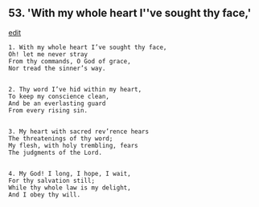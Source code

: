 
## 53.  'With my whole heart I''ve sought thy face,'
[edit](https://docs.google.com/document/d/1VxOf6cRGTtgWwuejL_xaik5ALXMf1h0u/edit?mode=html)



    1. With my whole heart I’ve sought thy face,
    Oh! let me never stray
    From thy commands, O God of grace,
    Nor tread the sinner’s way.


    2. Thy word I’ve hid within my heart,
    To keep my conscience clean,
    And be an everlasting guard
    From every rising sin.


    3. My heart with sacred rev’rence hears
    The threatenings of thy word;
    My flesh, with holy trembling, fears
    The judgments of the Lord.


    4. My God! I long, I hope, I wait,
    For thy salvation still;
    While thy whole law is my delight,
    And I obey thy will.
